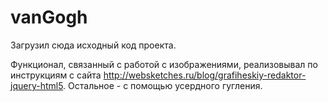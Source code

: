 # vanGogh
Загрузил сюда исходный код проекта.

Функционал, связанный с работой с изображениями, реализовывал по инструкциям с сайта http://websketches.ru/blog/grafiheskiy-redaktor-jquery-html5. Остальное - с помощью усердного гугления.